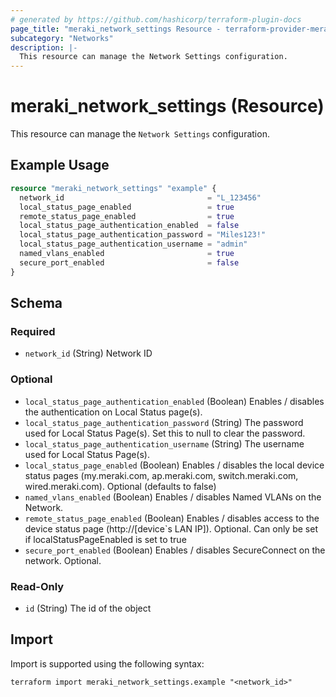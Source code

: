 ```yaml
---
# generated by https://github.com/hashicorp/terraform-plugin-docs
page_title: "meraki_network_settings Resource - terraform-provider-meraki"
subcategory: "Networks"
description: |-
  This resource can manage the Network Settings configuration.
---
```


# meraki_network_settings (Resource)

This resource can manage the `Network Settings` configuration.

## Example Usage

```terraform
resource "meraki_network_settings" "example" {
  network_id                                = "L_123456"
  local_status_page_enabled                 = true
  remote_status_page_enabled                = true
  local_status_page_authentication_enabled  = false
  local_status_page_authentication_password = "Miles123!"
  local_status_page_authentication_username = "admin"
  named_vlans_enabled                       = true
  secure_port_enabled                       = false
}
```

<!-- schema generated by tfplugindocs -->
## Schema

### Required

- `network_id` (String) Network ID

### Optional

- `local_status_page_authentication_enabled` (Boolean) Enables / disables the authentication on Local Status page(s).
- `local_status_page_authentication_password` (String) The password used for Local Status Page(s). Set this to null to clear the password.
- `local_status_page_authentication_username` (String) The username used for Local Status Page(s).
- `local_status_page_enabled` (Boolean) Enables / disables the local device status pages (my.meraki.com, ap.meraki.com, switch.meraki.com, wired.meraki.com). Optional (defaults to false)
- `named_vlans_enabled` (Boolean) Enables / disables Named VLANs on the Network.
- `remote_status_page_enabled` (Boolean) Enables / disables access to the device status page (http://[device`s LAN IP]). Optional. Can only be set if localStatusPageEnabled is set to true
- `secure_port_enabled` (Boolean) Enables / disables SecureConnect on the network. Optional.

### Read-Only

- `id` (String) The id of the object

## Import

Import is supported using the following syntax:

```shell
terraform import meraki_network_settings.example "<network_id>"
```
